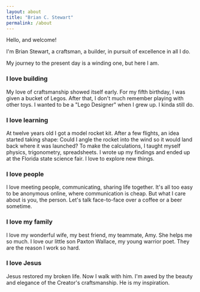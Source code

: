 ```yaml
---
layout: about
title: "Brian C. Stewart"
permalink: /about
---
```

Hello, and welcome!

I'm Brian Stewart, a craftsman, a builder,
in pursuit of excellence in all I do.

My journey to the present day is a winding one, but here I am.

### I love building

My love of craftsmanship showed itself early.
For my fifth birthday, I was given a bucket of Legos.
After that, I don't much remember playing with other toys.
I wanted to be a "Lego Designer" when I grew up.
I kinda still do.

### I love learning

At twelve years old I got a model rocket kit.
After a few flights, an idea started taking shape:
Could I angle the rocket into the wind so it would land back where it was launched?
To make the calculations, I taught myself physics, trigonometry, spreadsheets.
I wrote up my findings and ended up at the Florida state science fair.
I love to explore new things.

### I love people

I love meeting people, communicating, sharing life together.
It's all too easy to be anonymous online, where communication is cheap.
But what I care about is you, the person.
Let's talk face-to-face over a coffee or a beer sometime.

### I love my family

I love my wonderful wife, my best friend, my teammate, Amy.
She helps me so much.
I love our little son Paxton Wallace, my young warrior poet.
They are the reason I work so hard.

### I love Jesus

Jesus restored my broken life.
Now I walk with him.
I'm awed by the beauty and elegance of the Creator's craftsmanship.
He is my inspiration.
